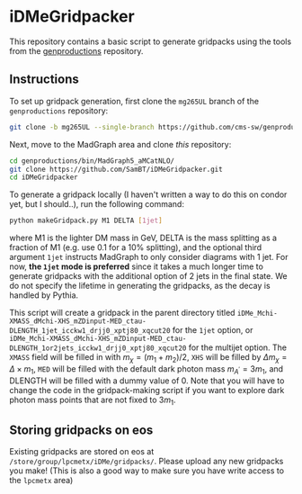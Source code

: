 # iDMeGridpacker
This repository contains a basic script to generate gridpacks using the tools from the [genproductions](https://github.com/cms-sw/genproductions/tree/master) repository.

## Instructions
To set up gridpack generation, first clone the `mg265UL` branch of the `genproductions` repository:
```bash
git clone -b mg265UL --single-branch https://github.com/cms-sw/genproductions.git
```
Next, move to the MadGraph area and clone *this* repository:
```bash
cd genproductions/bin/MadGraph5_aMCatNLO/
git clone https://github.com/SamBT/iDMeGridpacker.git
cd iDMeGridpacker
```

To generate a gridpack locally (I haven't written a way to do this on condor yet, but I should..), run the following command:
```bash
python makeGridpack.py M1 DELTA [1jet]
```
where M1 is the lighter DM mass in GeV, DELTA is the mass splitting as a fraction of M1 (e.g. use 0.1 for a 10% splitting), and the optional third argument `1jet` instructs MadGraph to only consider diagrams with 1 jet. For now, **the `1jet` mode is preferred** since it takes a much longer time to generate gridpacks with the additional option of 2 jets in the final state. We do not specify the lifetime in generating the gridpacks, as the decay is handled by Pythia.

This script will create a gridpack in the parent directory titled `iDMe_Mchi-XMASS_dMchi-XHS_mZDinput-MED_ctau-DLENGTH_1jet_icckw1_drjj0_xptj80_xqcut20` for the `1jet` option, or `iDMe_Mchi-XMASS_dMchi-XHS_mZDinput-MED_ctau-DLENGTH_1or2jets_icckw1_drjj0_xptj80_xqcut20` for the multijet option. The `XMASS` field will be filled in with $m_\chi = (m_1+m_2)/2$, `XHS` will be filled by $\Delta m_\chi = \Delta \times m_1$, `MED` will be filled with the default dark photon mass $m_{A^\prime} = 3m_1$, and DLENGTH will be filled with a dummy value of 0. Note that you will have to change the code in the gridpack-making script if you want to explore dark photon mass points that are not fixed to $3m_1$.

## Storing gridpacks on eos
Existing gridpacks are stored on eos at `/store/group/lpcmetx/iDMe/gridpacks/`. Please upload any new gridpacks you make! (This is also a good way to make sure you have write access to the `lpcmetx` area)